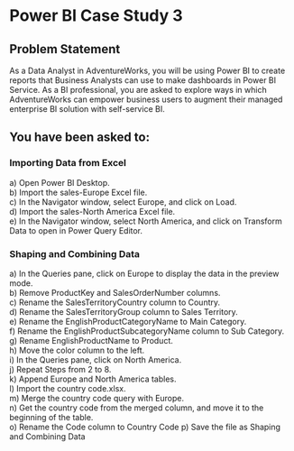 # Power BI Case Study 3
## Problem Statement
As a Data Analyst in AdventureWorks, you will be using Power BI to create reports that Business
Analysts can use to make dashboards in Power BI Service. As a BI professional, you are asked to
explore ways in which AdventureWorks can empower business users to augment their managed
enterprise BI solution with self-service BI.  
## You have been asked to:  

### Importing Data from Excel
a) Open Power BI Desktop.  
b) Import the sales-Europe Excel file.  
c) In the Navigator window, select Europe, and click on Load.  
d) Import the sales-North America Excel file.  
e) In the Navigator window, select North America, and click on Transform Data to open in Power
Query Editor.  

### Shaping and Combining Data  
a) In the Queries pane, click on Europe to display the data in the preview mode.  
b) Remove ProductKey and SalesOrderNumber columns.  
c) Rename the SalesTerritoryCountry column to Country.  
d) Rename the SalesTerritoryGroup column to Sales Territory.  
e) Rename the EnglishProductCategoryName to Main Category.  
f) Rename the EnglishProductSubcategoryName column to Sub Category.  
g) Rename EnglishProductName to Product.  
h) Move the color column to the left.  
i) In the Queries pane, click on North America.  
j) Repeat Steps from 2 to 8.  
k) Append Europe and North America tables.  
l) Import the country code.xlsx.  
m) Merge the country code query with Europe.  
n) Get the country code from the merged column, and move it to the beginning of the table.  
o) Rename the Code column to Country Code
p) Save the file as Shaping and Combining Data
